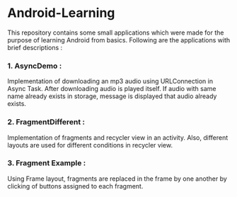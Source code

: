 # Android-Learning

This repository contains some small applications which were made for the purpose of learning Android from basics.
Following are the applications with brief descriptions :

### 1. AsyncDemo :
Implementation of downloading an mp3 audio using URLConnection in Async Task. After downloading audio is played itself. If audio with same name already exists in storage, message is displayed that audio already exists.

### 2. FragmentDifferent :
Implementation of fragments and recycler view in an activity. Also, different layouts are used for different conditions in recycler view.

### 3. Fragment Example :
Using Frame layout, fragments are replaced in the frame by one another by clicking of buttons assigned to each fragment.



